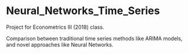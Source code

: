 # Neural_Networks_Time_Series

Project for Econometrics III (2018) class.

Comparison between traditional time series methods like ARIMA models, and novel approaches like Neural Networks.
